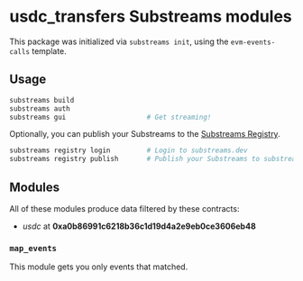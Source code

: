 # usdc_transfers Substreams modules

This package was initialized via `substreams init`, using the `evm-events-calls` template.

## Usage

```bash
substreams build
substreams auth
substreams gui       			  # Get streaming!
```

Optionally, you can publish your Substreams to the [Substreams Registry](https://substreams.dev).

```bash
substreams registry login         # Login to substreams.dev
substreams registry publish       # Publish your Substreams to substreams.dev
```

## Modules

All of these modules produce data filtered by these contracts:
- _usdc_ at **0xa0b86991c6218b36c1d19d4a2e9eb0ce3606eb48**
### `map_events`

This module gets you only events that matched.


